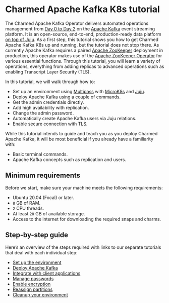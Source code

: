 # Charmed Apache Kafka K8s tutorial

The Charmed Apache Kafka Operator delivers automated operations management from [Day 0 to Day 2](https://codilime.com/blog/day-0-day-1-day-2-the-software-lifecycle-in-the-cloud-age/) on the [Apache Kafka](https://kafka.apache.org/) event streaming platform. 
It is an open-source, end-to-end, production-ready data platform [on top of Juju](https://juju.is/). As a first step, this tutorial shows you how to get Charmed Apache Kafka K8s up and running, but the tutorial does not stop there. 
As currently Apache Kafka requires a paired [Apache ZooKeeper](https://zookeeper.apache.org/) deployment in production, this operator makes use of the [Apache ZooKeeper Operator](https://github.com/canonical/zookeeper-operator) for various essential functions.
Through this tutorial, you will learn a variety of operations, everything from adding replicas to advanced operations such as enabling Transcript Layer Security (TLS). 

In this tutorial, we will walk through how to:

- Set up an environment using [Multipass](https://multipass.run/) with [MicroK8s](https://microk8s.io/) and [Juju](https://juju.is/).
- Deploy Apache Kafka using a couple of commands.
- Get the admin credentials directly.
- Add high availability with replication.
- Change the admin password.
- Automatically create Apache Kafka users via Juju relations. 
- Enable secure connection with TLS.

While this tutorial intends to guide and teach you as you deploy Charmed Apache Kafka, it will be most beneficial if you already have a familiarity with:

- Basic terminal commands.
- Apache Kafka concepts such as replication and users.

## Minimum requirements

Before we start, make sure your machine meets the following requirements:
- Ubuntu 20.04 (Focal) or later.
- `8` GB of RAM.
- `2` CPU threads.
- At least `20` GB of available storage.
- Access to the internet for downloading the required snaps and charms.

## Step-by-step guide

Here’s an overview of the steps required with links to our separate tutorials that deal with each individual step:
* [Set up the environment](/t/charmed-kafka-k8s-documentation-tutorial-setup-environment/11946)
* [Deploy Apache Kafka](/t/charmed-kafka-k8s-documentation-tutorial-deploy-kafka/11947)
* [Integrate with client applications](/t/charmed-kafka-k8s-documentation-tutorial-relate-applications/11949)
* [Manage passwords](/t/charmed-kafka-k8s-documentation-tutorial-manage-passwords/11948)
* [Enable encryption](/t/charmed-kafka-k8s-documentation-tutorial-enable-encryption/11950)
* [Reassign partitions](/t/charmed-kafka-k8s-documentation-tutorial-reassigning-partitions/15402)
* [Cleanup your environment](/t/charmed-kafka-k8s-documentation-tutorial-cleanup-environment/11951)